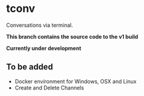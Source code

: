 # tconv
Conversations via terminal.

**This branch contains the source code to the v1 build**

**Currently under development**

## To be added
- Docker environment for Windows, OSX and Linux
- Create and Delete Channels
